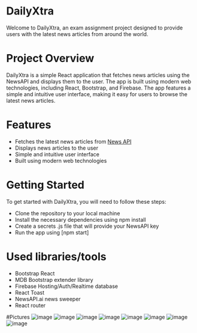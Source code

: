 # DailyXtra
Welcome to DailyXtra, an exam assignment project designed to provide users with the latest news articles from around the world.

# Project Overview
DailyXtra is a simple React application that fetches news articles using the NewsAPI and displays them to the user. The app is built using modern web technologies, including React, Bootstrap, and Firebase. The app features a simple and intuitive user interface, making it easy for users to browse the latest news articles.

# Features
- Fetches the latest news articles from [News API](https://newsapi.ai/)
- Displays news articles to the user
- Simple and intuitive user interface
- Built using modern web technologies

# Getting Started
To get started with DailyXtra, you will need to follow these steps:

- Clone the repository to your local machine
- Install the necessary dependencies using npm install
- Create a secrets .js file that will provide your NewsAPI key
- Run the app using [npm start]

# Used libraries/tools
- Bootstrap React
- MDB Bootstrap extender library
- Firebase Hosting/Auth/Realtime database
- React Toast
- NewsAPI.ai news sweeper
- React router

#Pictures
![image](https://user-images.githubusercontent.com/72268734/226148642-26bf999a-62db-4dab-91a8-700f881c0595.png)
![image](https://user-images.githubusercontent.com/72268734/226148652-00c3aef3-10c8-4984-bc46-6470e8b0c2d3.png)
![image](https://user-images.githubusercontent.com/72268734/226148655-3469c10a-dcaa-41a5-81e9-0200de9a090e.png)
![image](https://user-images.githubusercontent.com/72268734/228057821-b2fbd6fd-6ff7-46da-a293-ce3881e704d2.png)
![image](https://user-images.githubusercontent.com/72268734/228099180-0e956bb9-e307-4d44-8734-126b0508d546.png)
![image](https://user-images.githubusercontent.com/72268734/228982732-db8b2ee3-f07e-4e78-b3b1-bfe7b1f05db4.png)
![image](https://user-images.githubusercontent.com/72268734/228982750-d2a85287-7b44-4875-aa35-f2117c94c302.png)
![image](https://user-images.githubusercontent.com/72268734/228982784-bc832893-4903-430b-9f16-81658c63c447.png)




